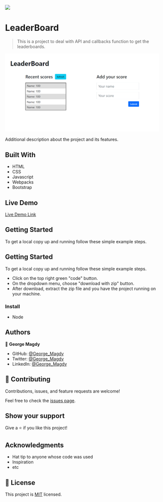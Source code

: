 ![](https://img.shields.io/badge/Microverse-blueviolet)

# LeaderBoard

> This is a project to deal with API and callbacks function to get the leaderboards.

![screenshot](./app_screenshot.png)

Additional description about the project and its features.

## Built With

- HTML
- CSS
- Javascript
- Webpacks
- Bootstrap

## Live Demo

[Live Demo Link](https://gemmen29.github.io/leaderboard/dist/)

## Getting Started

To get a local copy up and running follow these simple example steps.

## Getting Started

To get a local copy up and running follow these simple example steps.

- Click on the top right green "code" button.
- On the dropdown menu, choose "download with zip" button.
- After download, extract the zip file and you have the project running on your machine.

### Install

- Node

## Authors

👤 **George Magdy**

- GitHub: [@George_Magdy](https://github.com/gemmen29)
- Twitter: [@George_Magdy](https://twitter.com/georgtriple1)
- LinkedIn: [@George_Magdy](https://www.linkedin.com/in/george-magdy-840/)

## 🤝 Contributing

Contributions, issues, and feature requests are welcome!

Feel free to check the [issues page](../../issues/).

## Show your support

Give a ⭐️ if you like this project!

## Acknowledgments

- Hat tip to anyone whose code was used
- Inspiration
- etc

## 📝 License

This project is [MIT](./MIT.md) licensed.
